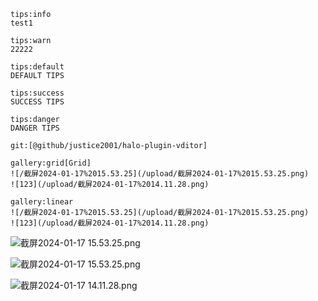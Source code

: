 ```halo
tips:info
test1
```

```halo**
tips:warn
22222
```

```halo
tips:default
DEFAULT TIPS
```

```halo
tips:success
SUCCESS TIPS
```

```halo
tips:danger
DANGER TIPS
```

```halo
git:[@github/justice2001/halo-plugin-vditor]
```

```halo
gallery:grid[Grid]
![/截屏2024-01-17%2015.53.25](/upload/截屏2024-01-17%2015.53.25.png)
![123](/upload/截屏2024-01-17%2014.11.28.png)
```

```halo
gallery:linear
![/截屏2024-01-17%2015.53.25](/upload/截屏2024-01-17%2015.53.25.png)
![123](/upload/截屏2024-01-17%2014.11.28.png)
```


![截屏2024-01-17 15.53.25.png](/upload/截屏2024-01-17%2015.53.25.png)

![截屏2024-01-17 15.53.25.png](/upload/截屏2024-01-17%2015.53.25.png)

![截屏2024-01-17 14.11.28.png](/upload/截屏2024-01-17%2014.11.28.png)
